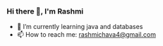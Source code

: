 ### Hi there 👋, I'm Rashmi
- 🌱 I’m currently learning java and databases
- 📫 How to reach me: rashmichava4@gmail.com

